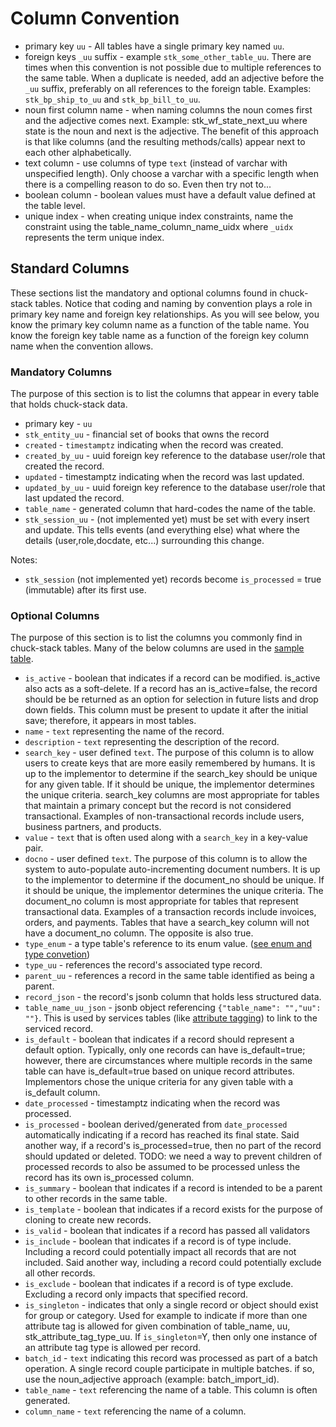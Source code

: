 # Column Convention

- primary key `uu` - All tables have a single primary key named `uu`. 
- foreign keys `_uu` suffix - example `stk_some_other_table_uu`. There are times when this convention is not possible due to multiple references to the same table. When a duplicate is needed, add an adjective before the `_uu` suffix, preferably on all references to the foreign table. Examples: `stk_bp_ship_to_uu` and `stk_bp_bill_to_uu`.
- noun first column name - when naming columns the noun comes first and the adjective comes next. Example: stk_wf_state_next_uu where state is the noun and next is the adjective. The benefit of this approach is that like columns (and the resulting methods/calls) appear next to each other alphabetically. 
- text column - use columns of type `text` (instead of varchar with unspecified length). Only choose a varchar with a specific length when there is a compelling reason to do so. Even then try not to...
- boolean column - boolean values must have a default value defined at the table level.
- unique index - when creating unique index constraints, name the constraint using the table_name_column_name_uidx where `_uidx` represents the term unique index.

## Standard Columns
These sections list the mandatory and optional columns found in chuck-stack tables. Notice that coding and naming by convention plays a role in primary key name and foreign key relationships. As you will see below, you know the primary key column name as a function of the table name. You know the foreign key table name as a function of the foreign key column name when the convention allows.

### Mandatory Columns

The purpose of this section is to list the columns that appear in every table that holds chuck-stack data.

- primary key - `uu`
- `stk_entity_uu` - financial set of books that owns the record
- `created` - `timestamptz` indicating when the record was created.
- `created_by_uu` - uuid foreign key reference to the database user/role that created the record.
- `updated` - timestamptz indicating when the record was last updated.
- `updated_by_uu` - uuid foreign key reference to the database user/role that last updated the record.
- `table_name` - generated column that hard-codes the name of the table.
- `stk_session_uu` - (not implemented yet) must be set with every insert and update. This tells events (and everything else) what where the details (user,role,docdate, etc...) surrounding this change.

Notes:

- `stk_session` (not implemented yet) records become `is_processed` = true (immutable) after its first use.

### Optional Columns

The purpose of this section is to list the columns you commonly find in chuck-stack tables. Many of the below columns are used in the [sample table](./sample-table-convention.md).

- `is_active` - boolean that indicates if a record can be modified. is_active also acts as a soft-delete. If a record has an is_active=false, the record should be be returned as an option for selection in future lists and drop down fields. This column must be present to update it after the initial save; therefore, it appears in most tables.
- `name` - `text` representing the name of the record.
- `description` - `text` representing the description of the record.
- `search_key` - user defined `text`. The purpose of this column is to allow users to create keys that are more easily remembered by humans. It is up to the implementor to determine if the search_key should be unique for any given table. If it should be unique, the implementor determines the unique criteria. search_key columns are most appropriate for tables that maintain a primary concept but the record is not considered transactional. Examples of non-transactional records include users, business partners, and products.
- `value` - `text` that is often used along with a `search_key` in a key-value pair.
- `docno` - user defined `text`. The purpose of this column is to allow the system to auto-populate auto-incrementing document numbers. It is up to the implementor to determine if the document_no should be unique. If it should be unique, the implementor determines the unique criteria. The document_no column is most appropriate for tables that represent transactional data. Examples of a transaction records include invoices, orders, and payments. Tables that have a search_key column will not have a document_no column. The opposite is also true. <!-- TODO: define and link implementor -->
- `type_enum` - a type table's reference to its enum value. ([see enum and type convetion](./enum-type-convention.md))
- `type_uu` - references the record's associated type record.
- `parent_uu` - references a record in the same table identified as being a parent.
- `record_json` - the record's jsonb column that holds less structured data.
- `table_name_uu_json` - jsonb object referencing `{"table_name": "","uu": ""}`. This is used by services tables (like [attribute tagging](./attribute-tag.md)) to link to the serviced record.
- `is_default` - boolean that indicates if a record should represent a default option. Typically, only one records can have is_default=true; however, there are circumstances where multiple records in the same table can have is_default=true based on unique record attributes. Implementors chose the unique criteria for any given table with a is_default column.
- `date_processed` - timestamptz indicating when the record was processed.
- `is_processed` - boolean derived/generated from `date_processed` automatically indicating if a record has reached its final state. Said another way, if a record's is_processed=true, then no part of the record should updated or deleted. TODO: we need a way to prevent children of processed records to also be assumed to be processed unless the record has its own is_processed column. 
- `is_summary` - boolean that indicates if a record is intended to be a parent to other records in the same table.
- `is_template` - boolean that indicates if a record exists for the purpose of cloning to create new records.
- `is_valid` - boolean that indicates if a record has passed all validators <!-- TODO: define workflow validator - type of event workflow -->
- `is_include` - boolean that indicates if a record is of type include. Including a record could potentially impact all records that are not included. Said another way, including a record could potentially exclude all other records.
- `is_exclude` - boolean that indicates if a record is of type exclude. Excluding a record only impacts that specified record.
- `is_singleton` - indicates that only a single record or object should exist for group or category. Used for example to indicate if more than one attribute tag is allowed for given combination of table_name, uu, stk_attribute_tag_type_uu. If `is_singleton`=Y, then only one instance of an attribute tag type is allowed per record.
- `batch_id` - `text` indicating this record was processed as part of a batch operation. A single record couple participate in multiple batches. if so, use the noun_adjective approach (example: batch_import_id).
- `table_name` - `text` referencing the name of a table. This column is often generated.
- `column_name` - `text` referencing the name of a column.
